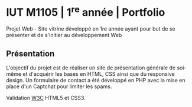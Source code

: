 # IUT M1105 | 1<sup>re</sup> année | Portfolio
Projet Web - Site vitrine développé en 1re année ayant pour but de se présenter et de s'initier au développement Web

## Présentation

L'objectif du projet est de réaliser un site de présentation générale de soi-même et d'acquérir les bases en HTML, CSS ainsi que du responsive design.
Un formulaire de contact a été développé en PHP avec la mise en place d'un Captchat pour limiter les spams.

Validation [W3C](https://validator.w3.org/) HTML5 et CSS3.